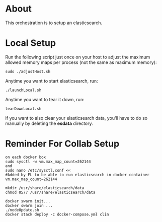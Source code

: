 # About

This orchestration is to setup an elasticsearch.

# Local Setup

Run the following script just once on your host to adjust the maximum allowed memory maps per process (not the same as maximum memory):

```
sudo ./adjustHost.sh
```

Anytime you want to start elasticsearch, run:

```
./launchLocal.sh
```

Anytime you want to tear it down, run:

```
tearDownLocal.sh
```

If you want to also clear your elasticsearch data, you'll have to do so manually by deleting the **esdata** directory.

# Reminder For Collab Setup

```
on each docker box
sudo sysctl -w vm.max_map_count=262144
and
sudo nano /etc/sysctl.conf <<
#Added by FL to be able to run elasticsearch in docker container
vm.max_map_count=262144

mkdir /usr/share/elasticsearch/data
chmod 0577 /usr/share/elasticsearch/data

docker swarm init...
docker swarm join ...
./nodeUpdate.sh
docker stack deploy -c docker-compose.yml clin

```